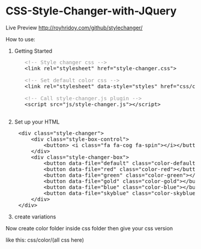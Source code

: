 # CSS-Style-Changer-with-JQuery
Live Preview http://royhridoy.com/github/stylechanger/

How to use:

1. Getting Started
<pre>
      <span style="color: #999999;">&lt;!-- Style changer css --&gt;</span>
      &lt;link rel=<span class="change-color">"stylesheet"</span> href=<span  class="change-color">"style-changer.css"</span>&gt;

      <span style="color: #999999;">&lt;!-- Set default color css --&gt;</span>
      &lt;link rel=<span class="change-color">"stylesheet"</span> data-style=<span class="change-color">"styles"</span> href=<span class="change-color">"css/color/default.css"</span>&gt;

      <span style="color: #999999;">&lt;!-- Call style-changer.js plugin --&gt;</span>
      &lt;script src=<span class="change-color">"js/style-changer.js"</span>&gt;&lt;/script&gt;
        </pre>

2. Set up your HTML

 <pre>
    &lt;div class=<span>"style-changer"</span>&gt;
        &lt;div class=<span>"style-box-control"</span>&gt;
            &lt;button&gt; &lt;i class=<span class="change-color">"fa fa-cog fa-spin"</span>&gt;&lt;/i&gt;&lt;/button&gt;
        &lt;/div&gt;
        &lt;div class=<span class="change-color">"style-changer-box"</span>&gt;
            &lt;button data-file=<span class="change-color">"default"</span> class=<span class="change-color">"color-default disabled"</span>&gt;&lt;/button&gt;
            &lt;button data-file=<span class="change-color">"red"</span> class=<span class="change-color">"color-red"</span>&gt;&lt;/button&gt;
            &lt;button data-file=<span class="change-color">"green"</span> class=<span class="change-color">"color-green"</span>&gt;&lt;/button&gt;
            &lt;button data-file=<span class="change-color">"gold"</span> class=<span class="change-color">"color-gold"</span>&gt;&lt;/button&gt;
            &lt;button data-file=<span class="change-color">"blue"</span> class=<span class="change-color">"color-blue"</span>&gt;&lt;/button&gt;
            &lt;button data-file=<span class="change-color">"skyblue"</span> class=<span class="change-color">"color-skyblue"</span>&gt;&lt;/button&gt;
        &lt;/div&gt;
    &lt;/div&gt;
</pre>

3. create variations

Now create color folder inside css folder then give your css version

like this: css/color/(all css here)
